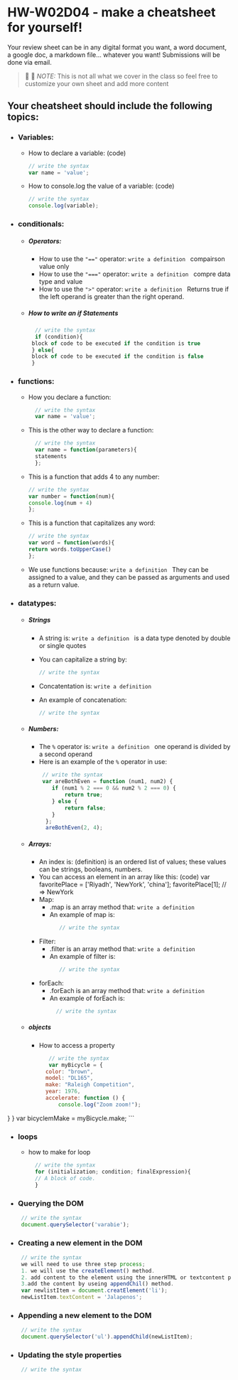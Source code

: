 # HW-W02D04 - make a cheatsheet for yourself!

Your review sheet can be in any digital format you want, a word document, a google doc, a markdown file… whatever you want! Submissions will be done via email.

> 📢 📢  *NOTE:*  This is not all what we cover in the class so feel free to customize your own sheet and add more content

## Your cheatsheet should include the following topics:

* ### Variables:
  * How to declare a variable: (code)
    ```javascript
    // write the syntax
    var name = 'value';
     ```
  * How to console.log the value of a variable: (code)
    ```javascript
    // write the syntax
    console.log(variable);
     ```
* ### conditionals:
  * ##### Operators:
    * How to use the `"=="` operator: 
       `write a definition `
       compairson value only
    * How to use the `"==="` operator: 
       `write a definition `
       compre data type and value
    * How to use the `">"` operator: 
        `write a definition `
        Returns true if the left operand is greater than the right operand.
        
   * ##### How to write an if Statements 
      ```javascript
        // write the syntax
        if (condition){
       block of code to be executed if the condition is true
       } else{
       block of code to be executed if the condition is false
       }
       ```
      
 * ### functions:
    * How you declare a function: 
      ```javascript
        // write the syntax
        var name = 'value';
       ```
       
    * This is the other way to declare a function: 
      ```javascript
        // write the syntax
        var name = function(parameters){
        statements
        };
       ```
    * This is a function that adds 4 to any number:
        ```javascript
        // write the syntax
        var number = function(num){
        console.log(num + 4)
        };
        
       ```
    * This is a function that capitalizes any word: 
        ```javascript
        // write the syntax
        var word = function(words){
        return words.toUpperCase()
        };
        
       ```
    * We use functions because:
     `write a definition `
     They can be assigned to a value, and they can be passed as arguments and used as a return value.
     
* ### datatypes:
  * ##### Strings
    * A string is: 
        `write a definition `
        is a data type denoted by double or single quotes
    * You can capitalize a string by: 
        ```javascript
        // write the syntax
        
       ```
    * Concatentation is: 
        `write a definition `
        
    * An example of concatenation:
         ```javascript
        // write the syntax
       ```
  * ##### Numbers:
    * The `%` operator is: 
       `write a definition `
       one operand is divided by a second operand
    * Here is an example of the `%` operator in use:
       ```javascript
        // write the syntax
        var areBothEven = function (num1, num2) {
           if (num1 % 2 === 0 && num2 % 2 === 0) {
               return true;
           } else {
               return false;
           }
         };
         areBothEven(2, 4);
       ```
  * ##### Arrays:
    * An index is: (definition)
    is an ordered list of values; these values can be strings, booleans, numbers.
    * You can access an element in an array like this: (code)
    var favoritePlace = ['Riyadh', 'NewYork', 'china'];
    favoritePlace[1]; // => NewYork
    * Map:
      * .map is an array method that: 
         `write a definition `
      * An example of map is: 
        ```javascript
           // write the syntax
         ```
    * Filter:
      * .filter is an array method that: 
          `write a definition `
      * An example of filter is: 
        ```javascript
           // write the syntax
         ```
    * forEach:
      * .forEach is an array method that: 
         `write a definition `
      *  An example of forEach is: 
         ```javascript
           // write the syntax
         ```

   * ##### objects
     * How to access a property  
        ```javascript
           // write the syntax
           var myBicycle = {
          color: "brown",
          model: "DL165",
          make: "Raleigh Competition",
          year: 1976,
          accelerate: function () {
              console.log("Zoom zoom!");
} }
var bicyclemMake = myBicycle.make;
        ```
* ### loops
     *   how to make for loop 
         ```javascript
           // write the syntax
           for (initialization; condition; finalExpression){
           // A block of code.
           }
          ```
* ### Querying the DOM
  ```javascript
   // write the syntax
   document.querySelector('varabie');
  ```
* ### Creating a new element in the DOM
  ```javascript
   // write the syntax
   we will need to use three step process;
   1. we will use the createElement() method.
   2. add content to the element using the innerHTML or textcontent properites.
   3.add the content by useing appendChil() method.
   var newlistItem = document.creatElement('li');
   newListItem.textContent = 'Jalapenos';
  ```
* ### Appending a new element to the DOM
  ```javascript
   // write the syntax
   document.querySelector('ul').appendChild(newListItem);
  ```
* ### Updating the style properties
  ```javascript
   // write the syntax
  
  ```
